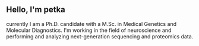 ## Hello, I'm petka

currently I am a Ph.D. candidate with a M.Sc. in Medical Genetics and Molecular Diagnostics. I'm working in the field of neuroscience and performing and analyzing next-generation sequencing and proteomics data. 
